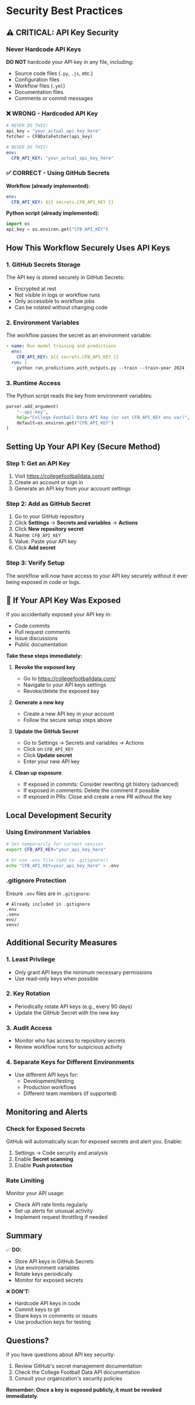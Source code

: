 # Security Best Practices

## ⚠️ CRITICAL: API Key Security

### Never Hardcode API Keys

**DO NOT** hardcode your API key in any file, including:
- Source code files (`.py`, `.js`, etc.)
- Configuration files
- Workflow files (`.yml`)
- Documentation files
- Comments or commit messages

### ❌ WRONG - Hardcoded API Key
```python
# NEVER DO THIS!
api_key = "your_actual_api_key_here"
fetcher = CFBDataFetcher(api_key)
```

```yaml
# NEVER DO THIS!
env:
  CFB_API_KEY: "your_actual_api_key_here"
```

### ✅ CORRECT - Using GitHub Secrets

**Workflow (already implemented):**
```yaml
env:
  CFB_API_KEY: ${{ secrets.CFB_API_KEY }}
```

**Python script (already implemented):**
```python
import os
api_key = os.environ.get("CFB_API_KEY")
```

## How This Workflow Securely Uses API Keys

### 1. GitHub Secrets Storage
The API key is stored securely in GitHub Secrets:
- Encrypted at rest
- Not visible in logs or workflow runs
- Only accessible to workflow jobs
- Can be rotated without changing code

### 2. Environment Variables
The workflow passes the secret as an environment variable:
```yaml
- name: Run model training and predictions
  env:
    CFB_API_KEY: ${{ secrets.CFB_API_KEY }}
  run: |
    python run_predictions_with_outputs.py --train --train-year 2024
```

### 3. Runtime Access
The Python script reads the key from environment variables:
```python
parser.add_argument(
    "--api-key",
    help="College Football Data API key (or set CFB_API_KEY env var)",
    default=os.environ.get("CFB_API_KEY")
)
```

## Setting Up Your API Key (Secure Method)

### Step 1: Get an API Key
1. Visit https://collegefootballdata.com/
2. Create an account or sign in
3. Generate an API key from your account settings

### Step 2: Add as GitHub Secret
1. Go to your GitHub repository
2. Click **Settings** → **Secrets and variables** → **Actions**
3. Click **New repository secret**
4. Name: `CFB_API_KEY`
5. Value: Paste your API key
6. Click **Add secret**

### Step 3: Verify Setup
The workflow will now have access to your API key securely without it ever being exposed in code or logs.

## 🚨 If Your API Key Was Exposed

If you accidentally exposed your API key in:
- Code commits
- Pull request comments
- Issue discussions
- Public documentation

**Take these steps immediately:**

1. **Revoke the exposed key**
   - Go to https://collegefootballdata.com/
   - Navigate to your API keys settings
   - Revoke/delete the exposed key

2. **Generate a new key**
   - Create a new API key in your account
   - Follow the secure setup steps above

3. **Update the GitHub Secret**
   - Go to Settings → Secrets and variables → Actions
   - Click on `CFB_API_KEY`
   - Click **Update secret**
   - Enter your new API key

4. **Clean up exposure**
   - If exposed in commits: Consider rewriting git history (advanced)
   - If exposed in comments: Delete the comment if possible
   - If exposed in PRs: Close and create a new PR without the key

## Local Development Security

### Using Environment Variables
```bash
# Set temporarily for current session
export CFB_API_KEY="your_api_key_here"

# Or use .env file (add to .gitignore!)
echo "CFB_API_KEY=your_api_key_here" > .env
```

### .gitignore Protection
Ensure `.env` files are in `.gitignore`:
```
# Already included in .gitignore
.env
.venv
env/
venv/
```

## Additional Security Measures

### 1. Least Privilege
- Only grant API keys the minimum necessary permissions
- Use read-only keys when possible

### 2. Key Rotation
- Periodically rotate API keys (e.g., every 90 days)
- Update the GitHub Secret with the new key

### 3. Audit Access
- Monitor who has access to repository secrets
- Review workflow runs for suspicious activity

### 4. Separate Keys for Different Environments
- Use different API keys for:
  - Development/testing
  - Production workflows
  - Different team members (if supported)

## Monitoring and Alerts

### Check for Exposed Secrets
GitHub will automatically scan for exposed secrets and alert you. Enable:
1. Settings → Code security and analysis
2. Enable **Secret scanning**
3. Enable **Push protection**

### Rate Limiting
Monitor your API usage:
- Check API rate limits regularly
- Set up alerts for unusual activity
- Implement request throttling if needed

## Summary

✅ **DO:**
- Store API keys in GitHub Secrets
- Use environment variables
- Rotate keys periodically
- Monitor for exposed secrets

❌ **DON'T:**
- Hardcode API keys in code
- Commit keys to git
- Share keys in comments or issues
- Use production keys for testing

## Questions?

If you have questions about API key security:
1. Review GitHub's secret management documentation
2. Check the College Football Data API documentation
3. Consult your organization's security policies

**Remember: Once a key is exposed publicly, it must be revoked immediately.**
